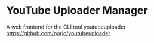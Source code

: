 # YouTube Uploader Manager

A web frontend for the CLI tool youtubeuploader https://github.com/porjo/youtubeuploader